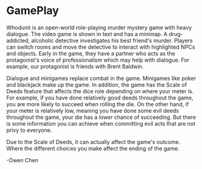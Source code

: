 # GamePlay

Whodunit is an open-world role-playing murder mystery game with heavy dialogue. The video game is shown in text and has a minimap. A drug-addicted, alcoholic detective investigates his best friend's murder. Players can switch rooms and move the detective to interact with highlighted NPCs and objects. Early in the game, they have a partner who acts as the protagonist's voice of professionalism which may help with dialogue. For example, our protagonist is friends with Brent Baldwin. 

Dialogue and minigames replace combat in the game. Minigames like poker and blackjack make up the game. In addition, the game has the Scale of Deeds feature that affects the dice role depending on where your meter is. For example, if you have done relatively good deeds throughout the game, you are more likely to succeed when rolling the die. On the other hand, if your meter is relatively low, meaning you have done some evil deeds throughout the game, your die has a lower chance of succeeding. But there is some information you can achieve when committing evil acts that are not privy to everyone.

Due to the Scale of Deeds, it can actually affect the game's outcome. Where the different choices you make affect the ending of the game.

-Owen Chen